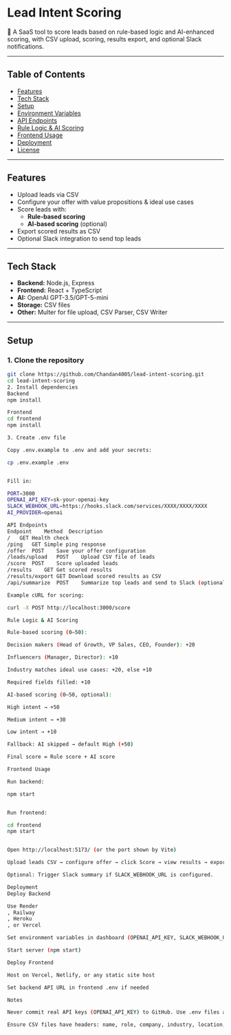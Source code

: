 # Lead Intent Scoring

🚀 A SaaS tool to score leads based on rule-based logic and AI-enhanced scoring, with CSV upload, scoring, results export, and optional Slack notifications.

---

## Table of Contents
- [Features](#features)
- [Tech Stack](#tech-stack)
- [Setup](#setup)
- [Environment Variables](#environment-variables)
- [API Endpoints](#api-endpoints)
- [Rule Logic & AI Scoring](#rule-logic--ai-scoring)
- [Frontend Usage](#frontend-usage)
- [Deployment](#deployment)
- [License](#license)

---

## Features
- Upload leads via CSV
- Configure your offer with value propositions & ideal use cases
- Score leads with:
  - **Rule-based scoring**
  - **AI-based scoring** (optional)
- Export scored results as CSV
- Optional Slack integration to send top leads

---

## Tech Stack
- **Backend:** Node.js, Express
- **Frontend:** React + TypeScript
- **AI:** OpenAI GPT-3.5/GPT-5-mini
- **Storage:** CSV files
- **Other:** Multer for file upload, CSV Parser, CSV Writer

---

## Setup

### 1. Clone the repository
```bash
git clone https://github.com/Chandan4005/lead-intent-scoring.git
cd lead-intent-scoring
2. Install dependencies
Backend
npm install

Frontend
cd frontend
npm install

3. Create .env file

Copy .env.example to .env and add your secrets:

cp .env.example .env


Fill in:

PORT=3000
OPENAI_API_KEY=sk-your-openai-key
SLACK_WEBHOOK_URL=https://hooks.slack.com/services/XXXX/XXXX/XXXX
AI_PROVIDER=openai

API Endpoints
Endpoint	Method	Description
/	GET	Health check
/ping	GET	Simple ping response
/offer	POST	Save your offer configuration
/leads/upload	POST	Upload CSV file of leads
/score	POST	Score uploaded leads
/results	GET	Get scored results
/results/export	GET	Download scored results as CSV
/api/summarize	POST	Summarize top leads and send to Slack (optional)

Example cURL for scoring:

curl -X POST http://localhost:3000/score

Rule Logic & AI Scoring

Rule-based scoring (0–50):

Decision makers (Head of Growth, VP Sales, CEO, Founder): +20

Influencers (Manager, Director): +10

Industry matches ideal use cases: +20, else +10

Required fields filled: +10

AI-based scoring (0–50, optional):

High intent → +50

Medium intent → +30

Low intent → +10

Fallback: AI skipped → default High (+50)

Final score = Rule score + AI score

Frontend Usage

Run backend:

npm start


Run frontend:

cd frontend
npm start


Open http://localhost:5173/ (or the port shown by Vite)

Upload leads CSV → configure offer → click Score → view results → export CSV.

Optional: Trigger Slack summary if SLACK_WEBHOOK_URL is configured.

Deployment
Deploy Backend

Use Render
, Railway
, Heroku
, or Vercel

Set environment variables in dashboard (OPENAI_API_KEY, SLACK_WEBHOOK_URL)

Start server (npm start)

Deploy Frontend

Host on Vercel, Netlify, or any static site host

Set backend API URL in frontend .env if needed

Notes

Never commit real API keys (OPENAI_API_KEY) to GitHub. Use .env files and .env.example placeholders.

Ensure CSV files have headers: name, role, company, industry, location, linkedin_bio
